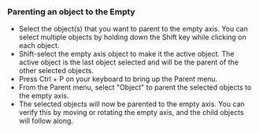 ### Parenting an object to the Empty

* Select the object(s) that you want to parent to the empty axis. You can select multiple objects by holding down the Shift key while clicking on each object.
* Shift-select the empty axis object to make it the active object. The active object is the last object selected and will be the parent of the other selected objects.
* Press Ctrl + P on your keyboard to bring up the Parent menu.
* From the Parent menu, select "Object" to parent the selected objects to the empty axis.
* The selected objects will now be parented to the empty axis. You can verify this by moving or rotating the empty axis, and the child objects will follow along.

